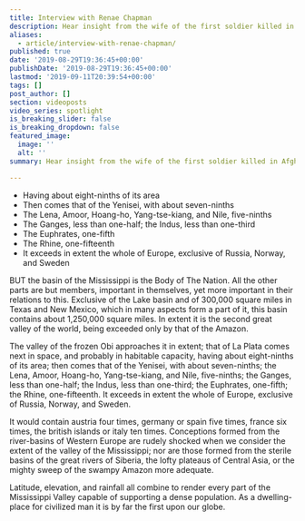 ```yaml
---
title: Interview with Renae Chapman
description: Hear insight from the wife of the first soldier killed in afghanistan.
aliases:
  - article/interview-with-renae-chapman/
published: true
date: '2019-08-29T19:36:45+00:00'
publishDate: '2019-08-29T19:36:45+00:00'
lastmod: '2019-09-11T20:39:54+00:00'
tags: []
post_author: []
section: videoposts
video_series: spotlight
is_breaking_slider: false
is_breaking_dropdown: false
featured_image:
  image: ''
  alt: ''
summary: Hear insight from the wife of the first soldier killed in Afghanistan.

---
```

*   Having about eight-ninths of its area
*   Then comes that of the Yenisei, with about seven-ninths
*   The Lena, Amoor, Hoang-ho, Yang-tse-kiang, and Nile, five-ninths
*   The Ganges, less than one-half; the Indus, less than one-third
*   The Euphrates, one-fifth
*   The Rhine, one-fifteenth
*   It exceeds in extent the whole of Europe, exclusive of Russia, Norway, and Sweden

BUT the basin of the Mississippi is the Body of The Nation. All the other parts are but members, important in themselves, yet more important in their relations to this. Exclusive of the Lake basin and of 300,000 square miles in Texas and New Mexico, which in many aspects form a part of it, this basin contains about 1,250,000 square miles. In extent it is the second great valley of the world, being exceeded only by that of the Amazon.

The valley of the frozen Obi approaches it in extent; that of La Plata comes next in space, and probably in habitable capacity, having about eight-ninths of its area; then comes that of the Yenisei, with about seven-ninths; the Lena, Amoor, Hoang-ho, Yang-tse-kiang, and Nile, five-ninths; the Ganges, less than one-half; the Indus, less than one-third; the Euphrates, one-fifth; the Rhine, one-fifteenth. It exceeds in extent the whole of Europe, exclusive of Russia, Norway, and Sweden.

It would contain austria four times, germany or spain five times, france six times, the british islands or italy ten times. Conceptions formed from the river-basins of Western Europe are rudely shocked when we consider the extent of the valley of the Mississippi; nor are those formed from the sterile basins of the great rivers of Siberia, the lofty plateaus of Central Asia, or the mighty sweep of the swampy Amazon more adequate.

Latitude, elevation, and rainfall all combine to render every part of the Mississippi Valley capable of supporting a dense population. As a dwelling-place for civilized man it is by far the first upon our globe.